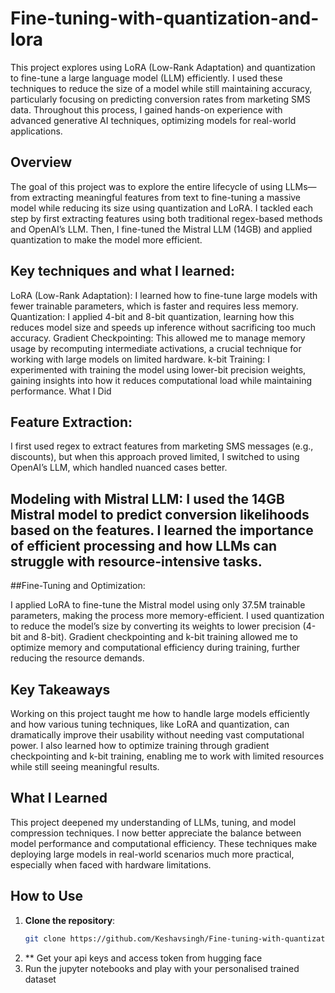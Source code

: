 # Fine-tuning-with-quantization-and-lora
 
This project explores using LoRA (Low-Rank Adaptation) and quantization to fine-tune a large language model (LLM) efficiently. I used these techniques to reduce the size of a model while still maintaining accuracy, particularly focusing on predicting conversion rates from marketing SMS data. Throughout this process, I gained hands-on experience with advanced generative AI techniques, optimizing models for real-world applications.

## Overview
The goal of this project was to explore the entire lifecycle of using LLMs—from extracting meaningful features from text to fine-tuning a massive model while reducing its size using quantization and LoRA. I tackled each step by first extracting features using both traditional regex-based methods and OpenAI’s LLM. Then, I fine-tuned the Mistral LLM (14GB) and applied quantization to make the model more efficient.

## Key techniques and what I learned:

LoRA (Low-Rank Adaptation): I learned how to fine-tune large models with fewer trainable parameters, which is faster and requires less memory.
Quantization: I applied 4-bit and 8-bit quantization, learning how this reduces model size and speeds up inference without sacrificing too much accuracy.
Gradient Checkpointing: This allowed me to manage memory usage by recomputing intermediate activations, a crucial technique for working with large models on limited hardware.
k-bit Training: I experimented with training the model using lower-bit precision weights, gaining insights into how it reduces computational load while maintaining performance.
What I Did
## Feature Extraction:

I first used regex to extract features from marketing SMS messages (e.g., discounts), but when this approach proved limited, I switched to using OpenAI’s LLM, which handled nuanced cases better.

## Modeling with Mistral LLM: I used the 14GB Mistral model to predict conversion likelihoods based on the features. I learned the importance of efficient processing and how LLMs can struggle with resource-intensive tasks.

##Fine-Tuning and Optimization:

I applied LoRA to fine-tune the Mistral model using only 37.5M trainable parameters, making the process more memory-efficient.
I used quantization to reduce the model’s size by converting its weights to lower precision (4-bit and 8-bit).
Gradient checkpointing and k-bit training allowed me to optimize memory and computational efficiency during training, further reducing the resource demands.

## Key Takeaways

Working on this project taught me how to handle large models efficiently and how various tuning techniques, like LoRA and quantization, can dramatically improve their usability without needing vast computational power. I also learned how to optimize training through gradient checkpointing and k-bit training, enabling me to work with limited resources while still seeing meaningful results.


## What I Learned

This project deepened my understanding of LLMs, tuning, and model compression techniques. I now better appreciate the balance between model performance and computational efficiency. These techniques make deploying large models in real-world scenarios much more practical, especially when faced with hardware limitations.

## How to Use

1. **Clone the repository**:
   ```bash
   git clone https://github.com/Keshavsingh/Fine-tuning-with-quantizationand-Lora-Project.git
2. ** Get your api keys and access token from hugging face 
3. Run the jupyter notebooks and play with your personalised trained dataset
